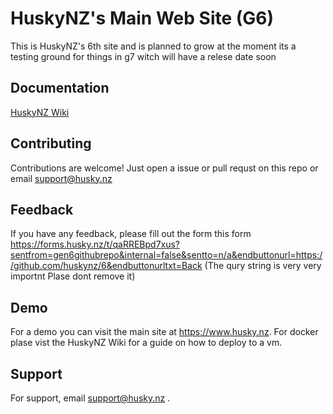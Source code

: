 
# HuskyNZ's Main Web Site (G6)

This is HuskyNZ's 6th site and is planned to grow at the moment its a testing ground for things in g7 witch will have a relese date soon




## Documentation

[HuskyNZ Wiki](https://huskynz.online)



## Contributing

Contributions are welcome! Just open a issue or pull requst on this repo or email support@husky.nz



## Feedback

If you have any feedback, please fill out the form this form https://forms.husky.nz/t/qaRREBpd7xus?sentfrom=gen6githubrepo&internal=false&sentto=n/a&endbuttonurl=https://github.com/huskynz/6&endbuttonurltxt=Back (The qury string is very very importnt Plase dont remove it)

## Demo

For a demo you can visit the main site at https://www.husky.nz. For docker plase vist the HuskyNZ Wiki for a guide on how to deploy to a vm.


## Support

For support, email support@husky.nz .

